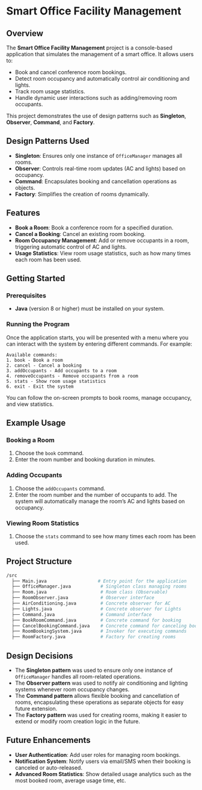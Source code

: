 # Smart Office Facility Management

## Overview
The **Smart Office Facility Management** project is a console-based application that simulates the management of a smart office. It allows users to:

- Book and cancel conference room bookings.
- Detect room occupancy and automatically control air conditioning and lights.
- Track room usage statistics.
- Handle dynamic user interactions such as adding/removing room occupants.

This project demonstrates the use of design patterns such as **Singleton**, **Observer**, **Command**, and **Factory**.

## Design Patterns Used
- **Singleton**: Ensures only one instance of `OfficeManager` manages all rooms.
- **Observer**: Controls real-time room updates (AC and lights) based on occupancy.
- **Command**: Encapsulates booking and cancellation operations as objects.
- **Factory**: Simplifies the creation of rooms dynamically.

## Features
- **Book a Room**: Book a conference room for a specified duration.
- **Cancel a Booking**: Cancel an existing room booking.
- **Room Occupancy Management**: Add or remove occupants in a room, triggering automatic control of AC and lights.
- **Usage Statistics**: View room usage statistics, such as how many times each room has been used.

## Getting Started

### Prerequisites
- **Java** (version 8 or higher) must be installed on your system.

### Running the Program
Once the application starts, you will be presented with a menu where you can interact with the system by entering different commands. For example:

```
Available commands:
1. book - Book a room
2. cancel - Cancel a booking
3. addOccupants - Add occupants to a room
4. removeOccupants - Remove occupants from a room
5. stats - Show room usage statistics
6. exit - Exit the system
```

You can follow the on-screen prompts to book rooms, manage occupancy, and view statistics.

## Example Usage

### Booking a Room
1. Choose the `book` command.
2. Enter the room number and booking duration in minutes.

### Adding Occupants
1. Choose the `addOccupants` command.
2. Enter the room number and the number of occupants to add. The system will automatically manage the room’s AC and lights based on occupancy.

### Viewing Room Statistics
1. Choose the `stats` command to see how many times each room has been used.

## Project Structure

```bash
/src
  ├── Main.java                   # Entry point for the application
  ├── OfficeManager.java           # Singleton class managing rooms
  ├── Room.java                    # Room class (Observable)
  ├── RoomObserver.java            # Observer interface
  ├── AirConditioning.java         # Concrete observer for AC
  ├── Lights.java                  # Concrete observer for Lights
  ├── Command.java                 # Command interface
  ├── BookRoomCommand.java         # Concrete command for booking
  ├── CancelBookingCommand.java    # Concrete command for canceling booking
  ├── RoomBookingSystem.java       # Invoker for executing commands
  ├── RoomFactory.java             # Factory for creating rooms
```

## Design Decisions
- The **Singleton pattern** was used to ensure only one instance of `OfficeManager` handles all room-related operations.
- The **Observer pattern** was used to notify air conditioning and lighting systems whenever room occupancy changes.
- The **Command pattern** allows flexible booking and cancellation of rooms, encapsulating these operations as separate objects for easy future extension.
- The **Factory pattern** was used for creating rooms, making it easier to extend or modify room creation logic in the future.

## Future Enhancements
- **User Authentication**: Add user roles for managing room bookings.
- **Notification System**: Notify users via email/SMS when their booking is canceled or auto-released.
- **Advanced Room Statistics**: Show detailed usage analytics such as the most booked room, average usage time, etc.
